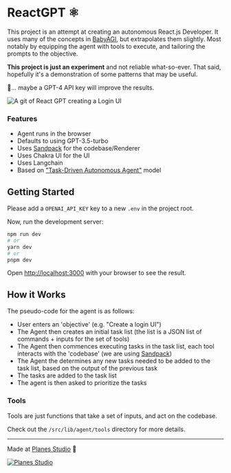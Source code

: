 # ReactGPT ⚛️

This project is an attempt at creating an autonomous React.js Developer. It uses
many of the concepts in [BabyAGI](https://github.com/yoheinakajima/babyagi), but
extrapolates them slightly. Most notably by equipping the agent with tools to
execute, and tailoring the prompts to the objective.

**This project is just an experiment** and not reliable what-so-ever. That said,
hopefully it's a demonstration of some patterns that may be useful.

🤞... maybe a GPT-4 API key will improve the results.

![A git of React GPT creating a Login UI](reactgpt.gif)

### Features

- Agent runs in the browser
- Defaults to using GPT-3.5-turbo
- Uses [Sandpack](https://sandpack.codesandbox.io/) for the codebase/Renderer
- Uses Chakra UI for the UI
- Uses Langchain
- Based on ["Task-Driven Autonomous Agent"](https://twitter.com/yoheinakajima/status/1640934493489070080?s=20) model

## Getting Started

Please add a `OPENAI_API_KEY` key to a new `.env` in the project root.

Now, run the development server:

```bash
npm run dev
# or
yarn dev
# or
pnpm dev
```

Open [http://localhost:3000](http://localhost:3000) with your browser to see the result.

## How it Works

The pseudo-code for the agent is as follows:

- User enters an 'objective' (e.g. "Create a login UI")
- The Agent then creates an initial task list (the list is a JSON list of
  commands + inputs for the set of tools)
- The Agent then commences executing tasks in the task list, each tool interacts
  with the 'codebase' (we are using
  [Sandpack](https://sandpack.codesandbox.io/))
- The Agent the determines any new tasks needed to be added to the task list,
  based on the output of the previous task
- The tasks are added to the task list
- The agent is then asked to prioritize the tasks

### Tools

Tools are just functions that take a set of inputs, and act on the codebase.

Check out the `/src/lib/agent/tools` directory for more details.

---

Made at [Planes Studio](https://planes.studio) 🛫

[![Planes Studio](https://avatars.githubusercontent.com/u/7756284?s=200&v=4)](https://planes.studio)
